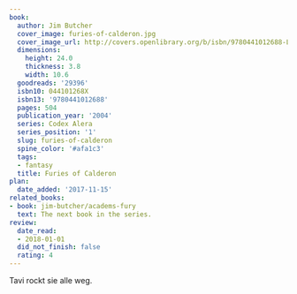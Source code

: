 ```yaml
---
book:
  author: Jim Butcher
  cover_image: furies-of-calderon.jpg
  cover_image_url: http://covers.openlibrary.org/b/isbn/9780441012688-L.jpg
  dimensions:
    height: 24.0
    thickness: 3.8
    width: 10.6
  goodreads: '29396'
  isbn10: 044101268X
  isbn13: '9780441012688'
  pages: 504
  publication_year: '2004'
  series: Codex Alera
  series_position: '1'
  slug: furies-of-calderon
  spine_color: '#afa1c3'
  tags:
  - fantasy
  title: Furies of Calderon
plan:
  date_added: '2017-11-15'
related_books:
- book: jim-butcher/academs-fury
  text: The next book in the series.
review:
  date_read:
  - 2018-01-01
  did_not_finish: false
  rating: 4
---
```


Tavi rockt sie alle weg.

